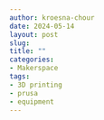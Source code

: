 ```yaml
---
author: kroesna-chour
date: 2024-05-14
layout: post
slug: 
title: ""
categories:
- Makerspace
tags:
- 3D printing
- prusa
- equipment
---
```

